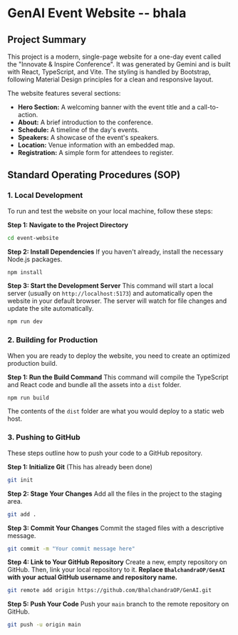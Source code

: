 
# GenAI Event Website -- bhala

## Project Summary

This project is a modern, single-page website for a one-day event called the "Innovate & Inspire Conference". It was generated by Gemini and is built with React, TypeScript, and Vite. The styling is handled by Bootstrap, following Material Design principles for a clean and responsive layout.

The website features several sections:
*   **Hero Section:** A welcoming banner with the event title and a call-to-action.
*   **About:** A brief introduction to the conference.
*   **Schedule:** A timeline of the day's events.
*   **Speakers:** A showcase of the event's speakers.
*   **Location:** Venue information with an embedded map.
*   **Registration:** A simple form for attendees to register.

## Standard Operating Procedures (SOP)

### 1. Local Development

To run and test the website on your local machine, follow these steps:

**Step 1: Navigate to the Project Directory**
```bash
cd event-website
```

**Step 2: Install Dependencies**
If you haven't already, install the necessary Node.js packages.
```bash
npm install
```

**Step 3: Start the Development Server**
This command will start a local server (usually on `http://localhost:5173`) and automatically open the website in your default browser. The server will watch for file changes and update the site automatically.
```bash
npm run dev
```

### 2. Building for Production

When you are ready to deploy the website, you need to create an optimized production build.

**Step 1: Run the Build Command**
This command will compile the TypeScript and React code and bundle all the assets into a `dist` folder.
```bash
npm run build
```

The contents of the `dist` folder are what you would deploy to a static web host.

### 3. Pushing to GitHub

These steps outline how to push your code to a GitHub repository.

**Step 1: Initialize Git**
(This has already been done)
```bash
git init
```

**Step 2: Stage Your Changes**
Add all the files in the project to the staging area.
```bash
git add .
```

**Step 3: Commit Your Changes**
Commit the staged files with a descriptive message.
```bash
git commit -m "Your commit message here"
```

**Step 4: Link to Your GitHub Repository**
Create a new, empty repository on GitHub. Then, link your local repository to it. **Replace `BhalchandraOP/GenAI` with your actual GitHub username and repository name.**
```bash
git remote add origin https://github.com/BhalchandraOP/GenAI.git
```

**Step 5: Push Your Code**
Push your `main` branch to the remote repository on GitHub.
```bash
git push -u origin main
```